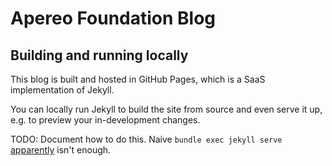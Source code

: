 # Apereo Foundation Blog

## Building and running locally

This blog is built and hosted in GitHub Pages, which is a SaaS implementation of Jekyll.

You can locally run Jekyll to build the site from source and even serve it up, e.g. to preview your in-development changes.

TODO: Document how to do this. Naive `bundle exec jekyll serve` [apparently](https://cl.ly/3L17410l1V2k) isn't enough.